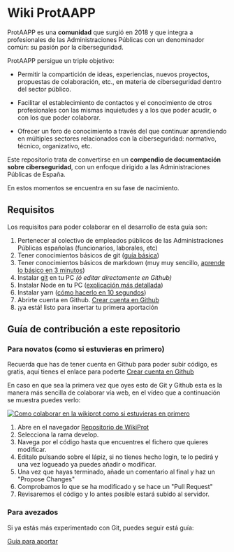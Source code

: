 # Wiki ProtAAPP

ProtAAPP es una **comunidad** que surgió en 2018 y que integra a profesionales de las Administraciones Públicas con un denominador común: su pasión por la ciberseguridad.

ProtAAPP persigue un triple objetivo:

- Permitir la compartición de ideas, experiencias, nuevos proyectos, propuestas de colaboración, etc., en materia de ciberseguridad dentro del sector público.

- Facilitar el establecimiento de contactos y el conocimiento de otros profesionales con las mismas inquietudes y a los que poder acudir, o con los que poder colaborar.

- Ofrecer un foro de conocimiento a través del que continuar aprendiendo en múltiples sectores relacionados con la ciberseguridad: normativo, técnico, organizativo, etc.

Este repositorio trata de convertirse en un **compendio de documentación
sobre ciberseguridad**, con un enfoque dirigido a las Administraciones Públicas
de España.

En estos momentos se encuentra en su fase de nacimiento.

## Requisitos 

Los requisitos para poder colaborar en el desarrollo de esta guía son:

1. Pertenecer al colectivo de empleados públicos de las Administraciones Públicas españolas (funcionarios, laborales, etc)
2. Tener conocimientos básicos de git ([guía básica](https://medium.com/@sthefany/primeros-pasos-con-github-7d5e0769158c))
3. Tener conocimientos básicos de markdown (muy muy sencillo, [aprende lo básico en 3 minutos](./requisitos-colaborar.md#aprender-markdown-en-3-minutos))
4. Instalar [git](https://git-scm.com/downloads) en tu PC *(ó editar directamente en Github)*
5. Instalar Node en tu PC ([explicación más detallada](./requisitos-colaborar.md#instalar-node))
6. Instalar yarn ([cómo hacerlo en 10 segundos](./requisitos-colaborar.md#instalar-yarn))
7. Abrirte cuenta en Github. [Crear cuenta en Github](https://github.com/join?ref_cta=Sign+up&ref_loc=header+logged+out&ref_page=%2F&source=header-home)
8. ¡ya está! listo para insertar tu primera aportación 

## Guía de contribución a este repositorio

### Para novatos (como si estuvieras en primero)
Recuerda que has de tener cuenta en Github para poder subir código, es gratis, aquí tienes el enlace para poderte [Crear cuenta en Github](https://github.com/join?ref_cta=Sign+up&ref_loc=header+logged+out&ref_page=%2F&source=header-home)

En caso en que sea la primera vez que oyes esto de Git y Github esta es la manera más sencilla de colaborar vía web, en el vídeo que a continuación se muestra puedes verlo:

[![Como colaborar en la wikiprot como si estuvieras en primero](./assets/screenshot-video.jpg)](https://youtu.be/Se7wAVhNBeQ "Como colaborar en la wikiprot como si estuvieras en primero")

1. Abre en el navegador [Repositorio de WikiProt](https://github.com/ProtAAPP/wikiprot)
2. Selecciona la rama develop.
3. Navega por el código hasta que encuentres el fichero que quieres modificar.
4. Editalo pulsando sobre el lápiz, si no tienes hecho login, te lo pedirá y una vez logueado ya puedes añadir o modificar.
5. Una vez que hayas terminado, añade un comentario al final y haz un "Propose Changes"
6. Comprobamos lo que se ha modificado y se hace un "Pull Request"
7. Revisaremos el código y lo antes posible estará subido al servidor.

### Para avezados
Si ya estás más experimentado con Git, puedes seguir está guía:

[Guía para aportar](./code_contribution_guideline.md)

